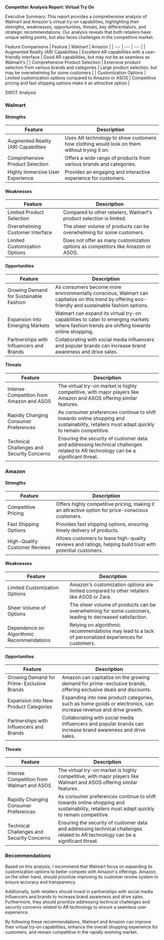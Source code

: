 **Competitor Analysis Report: Virtual Try On**

Executive Summary:
This report provides a comprehensive analysis of Walmart and Amazon's virtual try-on capabilities, highlighting their strengths, weaknesses, opportunities, threats, key differentiators, and strategic recommendations. Our analysis reveals that both retailers have unique selling points, but also faces challenges in the competitive market.

Feature Comparisons
| Feature | Walmart | Amazon |
| --- | --- | --- |
| Augmented Reality (AR) Capabilities | Excellent AR capabilities with a user-friendly interface | Good AR capabilities, but may not be as seamless as Walmart's |
| Comprehensive Product Selection | Extensive product selection from various brands and categories | Large product selection, but may be overwhelming for some customers |
| Customization Options | Limited customization options compared to Amazon or ASOS | Competitive pricing and fast shipping options make it an attractive option |

SWOT Analysis
### Walmart

#### Strengths
| Feature | Description |
| --- | --- |
| Augmented Reality (AR) Capabilities | Uses AR technology to show customers how clothing would look on them without trying it on. |
| Comprehensive Product Selection | Offers a wide range of products from various brands and categories. |
| Highly Immersive User Experience | Provides an engaging and interactive experience for customers. |

#### Weaknesses
| Feature | Description |
| --- | --- |
| Limited Product Selection | Compared to other retailers, Walmart's product selection is limited. |
| Overwhelming Customer Interface | The sheer volume of products can be overwhelming for some customers. |
| Limited Customization Options | Does not offer as many customization options as competitors like Amazon or ASOS. |

#### Opportunities
| Feature | Description |
| --- | --- |
| Growing Demand for Sustainable Fashion | As consumers become more environmentally conscious, Walmart can capitalize on this trend by offering eco-friendly and sustainable fashion options. |
| Expansion into Emerging Markets | Walmart can expand its virtual try-on capabilities to cater to emerging markets where fashion trends are shifting towards online shopping. |
| Partnerships with Influencers and Brands | Collaborating with social media influencers and popular brands can increase brand awareness and drive sales. |

#### Threats
| Feature | Description |
| --- | --- |
| Intense Competition from Amazon and ASOS | The virtual try-on market is highly competitive, with major players like Amazon and ASOS offering similar features. |
| Rapidly Changing Consumer Preferences | As consumer preferences continue to shift towards online shopping and sustainability, retailers must adapt quickly to remain competitive. |
| Technical Challenges and Security Concerns | Ensuring the security of customer data and addressing technical challenges related to AR technology can be a significant threat.

### Amazon

#### Strengths
| Feature | Description |
| --- | --- |
| Competitive Pricing | Offers highly competitive pricing, making it an attractive option for price-conscious customers. |
| Fast Shipping Options | Provides fast shipping options, ensuring timely delivery of products. |
| High-Quality Customer Reviews | Allows customers to leave high-quality reviews and ratings, helping build trust with potential customers. |

#### Weaknesses
| Feature | Description |
| --- | --- |
| Limited Customization Options | Amazon's customization options are limited compared to other retailers like ASOS or Zara. |
| Sheer Volume of Options | The sheer volume of products can be overwhelming for some customers, leading to decreased satisfaction. |
| Dependence on Algorithmic Recommendations | Relying on algorithmic recommendations may lead to a lack of personalized experiences for customers. |

#### Opportunities
| Feature | Description |
| --- | --- |
| Growing Demand for Prime-Exclusive Brands | Amazon can capitalize on the growing demand for prime-exclusive brands, offering exclusive deals and discounts. |
| Expansion into New Product Categories | Expanding into new product categories, such as home goods or electronics, can increase revenue and drive growth. |
| Partnerships with Influencers and Brands | Collaborating with social media influencers and popular brands can increase brand awareness and drive sales. |

#### Threats
| Feature | Description |
| --- | --- |
| Intense Competition from Walmart and ASOS | The virtual try-on market is highly competitive, with major players like Walmart and ASOS offering similar features. |
| Rapidly Changing Consumer Preferences | As consumer preferences continue to shift towards online shopping and sustainability, retailers must adapt quickly to remain competitive. |
| Technical Challenges and Security Concerns | Ensuring the security of customer data and addressing technical challenges related to AR technology can be a significant threat.

### Recommendations

Based on this analysis, I recommend that Walmart focus on expanding its customization options to better compete with Amazon's offerings. Amazon, on the other hand, should prioritize improving its customer review system to ensure accuracy and transparency.

Additionally, both retailers should invest in partnerships with social media influencers and brands to increase brand awareness and drive sales. Furthermore, they should prioritize addressing technical challenges and security concerns related to AR technology to ensure a seamless user experience.

By following these recommendations, Walmart and Amazon can improve their virtual try-on capabilities, enhance the overall shopping experience for customers, and remain competitive in the rapidly evolving market.